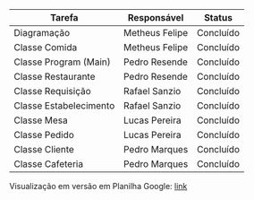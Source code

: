 |Tarefa     | Responsável  | Status |
|------ |-----------------------------------------|----|
|Diagramação | Metheus Felipe | Concluído | 
|Classe Comida | Metheus Felipe  | Concluído |
|Classe Program (Main) | Pedro Resende | Concluído |
|Classe Restaurante | Pedro Resende  | Concluído |
|Classe Requisição | Rafael Sanzio | Concluído |
|Classe Estabelecimento | Rafael Sanzio  | Concluído |
|Classe Mesa | Lucas Pereira | Concluído |
|Classe Pedido | Lucas Pereira  | Concluído |
|Classe Cliente | Pedro Marques  | Concluído |
|Classe Cafeteria | Pedro Marques  | Concluído |

Visualização em versão em Planilha Google: [link](https://docs.google.com/spreadsheets/d/1BPBWjdYan4ELLwQogowNyQXUxWf8X_T8jbybZTUyQb8/edit?usp=sharing)
